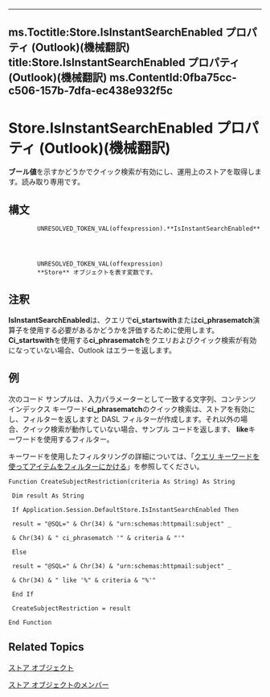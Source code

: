 

---
ms.Toctitle:Store.IsInstantSearchEnabled プロパティ (Outlook)(機械翻訳)
title:Store.IsInstantSearchEnabled プロパティ (Outlook)(機械翻訳)
ms.ContentId:0fba75cc-c506-157b-7dfa-ec438e932f5c
---
# Store.IsInstantSearchEnabled プロパティ (Outlook)(機械翻訳)




**ブール値**を示すかどうかでクイック検索が有効にし、運用上のストアを取得します。読み取り専用です。

## 構文

            UNRESOLVED_TOKEN_VAL(offexpression).**IsInstantSearchEnabled**




            UNRESOLVED_TOKEN_VAL(offexpression)
            **Store** オブジェクトを表す変数です。



## 注釈
**IsInstantSearchEnabled**は、クエリで**ci_startswith**または**ci_phrasematch**演算子を使用する必要があるかどうかを評価するために使用します。**Ci_startswith**を使用する**ci_phrasematch**をクエリおよびクイック検索が有効になっていない場合、Outlook はエラーを返します。



## 例
次のコード サンプルは、入力パラメーターとして一致する文字列、コンテンツ インデックス キーワード**ci_phrasematch**のクイック検索は、ストアを有効にし、フィルターを返しますと DASL フィルターが作成します。それ以外の場合、クイック検索が動作していない場合、サンプル コードを返します、 **like**キーワードを使用するフィルター。



キーワードを使用したフィルタリングの詳細については、「[クエリ キーワードを使ってアイテムをフィルターにかける](d7e6b169-c5fd-7acc-f077-658a153a921f.md)」を参照してください。

```sourcecode
Function CreateSubjectRestriction(criteria As String) As String 
 
 Dim result As String 
 
 If Application.Session.DefaultStore.IsInstantSearchEnabled Then 
 
 result = "@SQL=" & Chr(34) & "urn:schemas:httpmail:subject" _ 
 
 & Chr(34) & " ci_phrasematch '" & criteria & "'" 
 
 Else 
 
 result = "@SQL=" & Chr(34) & "urn:schemas:httpmail:subject" _ 
 
 & Chr(34) & " like '%" & criteria & "%'" 
 
 End If 
 
 CreateSubjectRestriction = result 
 
End Function
```




## Related Topics

[ストア オブジェクト](1eb22fe9-8849-7476-5388-2515b48591b9.md)

[ストア オブジェクトのメンバー](84c1d423-e507-0b3b-6570-33829b94be04.md)




